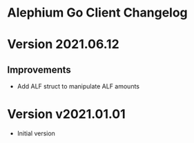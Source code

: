 Alephium Go Client Changelog
====

# Version 2021.06.12

## Improvements

- Add ALF struct to manipulate ALF amounts

# Version v2021.01.01

- Initial version
